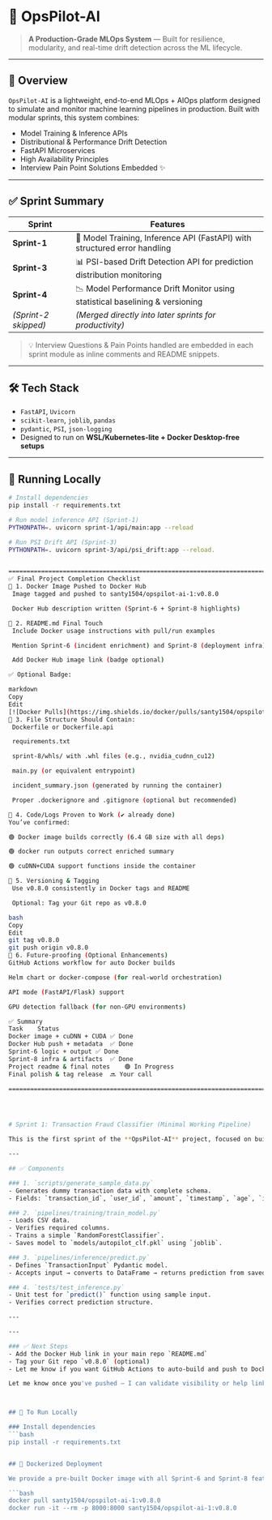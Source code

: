 
# 🧠 OpsPilot-AI

> **A Production-Grade MLOps System** — Built for resilience, modularity, and real-time drift detection across the ML lifecycle.

---

## 🚀 Overview

`OpsPilot-AI` is a lightweight, end-to-end MLOps + AIOps platform designed to simulate and monitor machine learning pipelines in production. Built with modular sprints, this system combines:

- Model Training & Inference APIs
- Distributional & Performance Drift Detection
- FastAPI Microservices
- High Availability Principles
- Interview Pain Point Solutions Embedded ✨

---

## ✅ Sprint Summary

| Sprint | Features |
|--------|----------|
| **Sprint-1** | 🔧 Model Training, Inference API (FastAPI) with structured error handling |
| **Sprint-3** | 📊 PSI-based Drift Detection API for prediction distribution monitoring |
| **Sprint-4** | 📉 Model Performance Drift Monitor using statistical baselining & versioning |
| *(Sprint-2 skipped)* | *(Merged directly into later sprints for productivity)* |

> 💡 Interview Questions & Pain Points handled are embedded in each sprint module as inline comments and README snippets.

---

## 🛠️ Tech Stack

- `FastAPI`, `Uvicorn`
- `scikit-learn`, `joblib`, `pandas`
- `pydantic`, `PSI`, `json-logging`
- Designed to run on **WSL/Kubernetes-lite + Docker Desktop-free setups**

---

## 🧪 Running Locally

```bash
# Install dependencies
pip install -r requirements.txt

# Run model inference API (Sprint-1)
PYTHONPATH=. uvicorn sprint-1/api/main:app --reload

# Run PSI Drift API (Sprint-3)
PYTHONPATH=. uvicorn sprint-3/api/psi_drift:app --reload.


============================================================================================================================================================================
✅ Final Project Completion Checklist
🔹 1. Docker Image Pushed to Docker Hub
 Image tagged and pushed to santy1504/opspilot-ai-1:v0.8.0

 Docker Hub description written (Sprint-6 + Sprint-8 highlights)

🔹 2. README.md Final Touch
 Include Docker usage instructions with pull/run examples

 Mention Sprint-6 (incident enrichment) and Sprint-8 (deployment infra)

 Add Docker Hub image link (badge optional)

✅ Optional Badge:

markdown
Copy
Edit
[![Docker Pulls](https://img.shields.io/docker/pulls/santy1504/opspilot-ai-1)](https://hub.docker.com/r/santy1504/opspilot-ai-1)
🔹 3. File Structure Should Contain:
 Dockerfile or Dockerfile.api

 requirements.txt

 sprint-8/whls/ with .whl files (e.g., nvidia_cudnn_cu12)

 main.py (or equivalent entrypoint)

 incident_summary.json (generated by running the container)

 Proper .dockerignore and .gitignore (optional but recommended)

🔹 4. Code/Logs Proven to Work (✔ already done)
You’ve confirmed:

🟢 Docker image builds correctly (6.4 GB size with all deps)

🟢 docker run outputs correct enriched summary

🟢 cuDNN+CUDA support functions inside the container

🔹 5. Versioning & Tagging
 Use v0.8.0 consistently in Docker tags and README

 Optional: Tag your Git repo as v0.8.0

bash
Copy
Edit
git tag v0.8.0
git push origin v0.8.0
🔹 6. Future-proofing (Optional Enhancements)
GitHub Actions workflow for auto Docker builds

Helm chart or docker-compose (for real-world orchestration)

API mode (FastAPI/Flask) support

GPU detection fallback (for non-GPU environments)

✅ Summary
Task	Status
Docker image + cuDNN + CUDA	✅ Done
Docker Hub push + metadata	✅ Done
Sprint-6 logic + output	✅ Done
Sprint-8 infra & artifacts	✅ Done
Project readme & final notes	🟢 In Progress
Final polish & tag release	🔜 Your call

================================================================================================================================================




# Sprint 1: Transaction Fraud Classifier (Minimal Working Pipeline)

This is the first sprint of the **OpsPilot-AI** project, focused on building a minimal working ML pipeline with schema validation, model training, inference, and testing.

---

## ✅ Components

### 1. `scripts/generate_sample_data.py`
- Generates dummy transaction data with complete schema.
- Fields: `transaction_id`, `user_id`, `amount`, `timestamp`, `age`, `income`, `transaction_count`, `fraud_flag`.

### 2. `pipelines/training/train_model.py`
- Loads CSV data.
- Verifies required columns.
- Trains a simple `RandomForestClassifier`.
- Saves model to `models/autopilot_clf.pkl` using `joblib`.

### 3. `pipelines/inference/predict.py`
- Defines `TransactionInput` Pydantic model.
- Accepts input → converts to DataFrame → returns prediction from saved model.

### 4. `tests/test_inference.py`
- Unit test for `predict()` function using sample input.
- Verifies correct prediction structure.

---

---

### ✅ Next Steps
- Add the Docker Hub link in your main repo `README.md`
- Tag your Git repo `v0.8.0` (optional)
- Let me know if you want GitHub Actions to auto-build and push to Docker Hub for future updates

Let me know once you've pushed — I can validate visibility or help link it to your GitHub if needed.



## 🧪 To Run Locally

### Install dependencies
```bash
pip install -r requirements.txt


## 🚀 Dockerized Deployment

We provide a pre-built Docker image with all Sprint-6 and Sprint-8 features integrated:

```bash
docker pull santy1504/opspilot-ai-1:v0.8.0
docker run -it --rm -p 8000:8000 santy1504/opspilot-ai-1:v0.8.0

